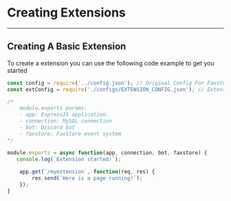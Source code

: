 # Creating Extensions

---

## Creating A Basic Extension

To create a extension you can use the following code example to get you started

```js
const config = require('../config.json'); // Original Config For Faxstore
const extConfig = require('./configs/EXTENSION_CONFIG.json'); // Extensions config

/*
	module.exports params:
	- app: ExpressJS application.
	- connection: MySQL connection
	- bot: Discord bot
	- faxstore: FaxStore event system
*/

module.exports = async function(app, connection, bot, faxstore) {
   console.log(`Extension started!`);
	
	app.get(`/myextension`, function(req, res) {
		res.send(`Here is a page running!`);
	});
}
```
